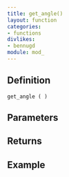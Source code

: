 ```yaml
---
title: get_angle()
layout: function
categories:
- functions
divlikes:
- bennugd
module: mod_
---
```


## Definition

    get_angle ( )

## Parameters

## Returns

## Example
